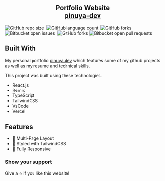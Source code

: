 <h2 align="center">
  Portfolio Website<br/>
  <a href="https://pinuya-dev.vercel.app/home" target="_blank">pinuya-dev</a>
</h2>

![GitHub repo size](https://img.shields.io/github/repo-size/pinuya/pinuya.dev?style=for-the-badge)&nbsp;
![GitHub language count](https://img.shields.io/github/languages/count/pinuya/pinuya.dev?style=for-the-badge)&nbsp;
![GitHub forks](https://img.shields.io/github/forks/pinuya/pinuya.dev?style=for-the-badge)&nbsp;
![Bitbucket open issues](https://img.shields.io/bitbucket/issues/pinuya/pinuya.dev?style=for-the-badge)&nbsp;
![GitHub forks](https://img.shields.io/github/forks/soumyajit4419/pinuya.dev?color=red&logo=github&style=for-the-badge)
![Bitbucket open pull requests](https://img.shields.io/bitbucket/pr-raw/pinuya/pinuya.dev?style=for-the-badge)

## Built With

My personal portfolio <a href="https://pinuya-dev.vercel.app/home" target="_blank">pinuya.dev</a> which features some of my github projects as well as my resume and technical skills.<br/>

This project was built using these technologies.

- React.js
- Remix
- TypeScript
- TailwindCSS
- VsCode
- Vercel

## Features

- 📖 Multi-Page Layout
- 🎨 Styled with TailwindCSS
- 📱 Fully Responsive

### Show your support

Give a ⭐ if you like this website!
